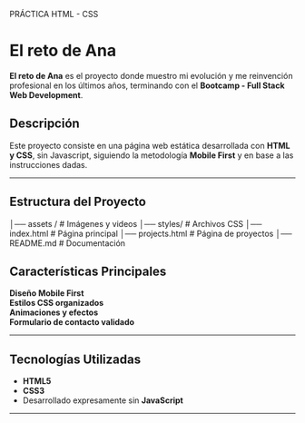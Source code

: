 PRÁCTICA HTML - CSS

# El reto de Ana

**El reto de Ana** es el proyecto donde muestro mi evolución y me reinvención profesional en los últimos años, terminando con el **Bootcamp - Full Stack Web Development**.

## Descripción

Este proyecto consiste en una página web estática desarrollada con **HTML y CSS**, sin Javascript, siguiendo la metodología **Mobile First** y en base a las instrucciones dadas.

---

## Estructura del Proyecto

│── assets / # Imágenes y videos 
│── styles/ # Archivos CSS 
│── index.html # Página principal 
│── projects.html # Página de proyectos 
│── README.md # Documentación

## Características Principales

**Diseño Mobile First**  
**Estilos CSS organizados**  
**Animaciones y efectos**   
**Formulario de contacto validado**  

---

## Tecnologías Utilizadas

- **HTML5**  
- **CSS3**  
- Desarrollado expresamente sin **JavaScript** 

---

